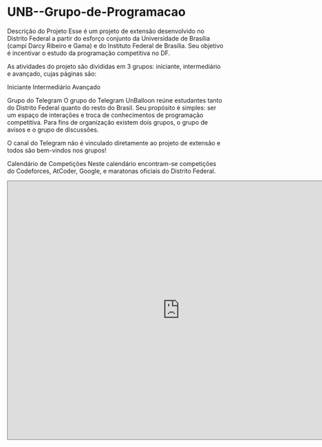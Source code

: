 # UNB--Grupo-de-Programacao

Descrição do Projeto
Esse é um projeto de extensão desenvolvido no Distrito Federal a partir do esforço conjunto da Universidade de Brasília (campi Darcy Ribeiro e Gama) e do Instituto Federal de Brasília. Seu objetivo é incentivar o estudo da programação competitiva no DF.

As atividades do projeto são divididas em 3 grupos: iniciante, intermediário e avançado, cujas páginas são:

Iniciante
Intermediário
Avançado

Grupo do Telegram
O grupo do Telegram UnBalloon reúne estudantes tanto do Distrito Federal quanto do resto do Brasil. Seu propósito é simples: ser um espaço de interações e troca de conhecimentos de programação competitiva. Para fins de organização existem dois grupos, o grupo de avisos e o grupo de discussões.

O canal do Telegram não é vinculado diretamente ao projeto de extensão e todos são bem-vindos nos grupos!

Calendário de Competições
Neste calendário encontram-se competições do Codeforces, AtCoder, Google, e maratonas oficiais do Distrito Federal.

<iframe src="https://calendar.google.com/calendar/embed?height=600&wkst=1&bgcolor=%23ffffff&ctz=America%2FSao_Paulo&src=Ymhqb3VpcjJ0YjhwNWVmcGJjZmJuaDg2MTBAZ3JvdXAuY2FsZW5kYXIuZ29vZ2xlLmNvbQ&src=bDU1NjJldXA0M3AzcmRicnJ1Z2ttNWVjZ2tAZ3JvdXAuY2FsZW5kYXIuZ29vZ2xlLmNvbQ&src=N3Iwc20wOTBibW41cGVjc2xiZnNvMmF0ZjhAZ3JvdXAuY2FsZW5kYXIuZ29vZ2xlLmNvbQ&src=azIzajIzM2d0Y3ZhdTdhOHVsazJwMzYwbTRAZ3JvdXAuY2FsZW5kYXIuZ29vZ2xlLmNvbQ&src=bWFyYXRvbmFkZkBnbWFpbC5jb20&color=%238E24AA&color=%23795548&color=%239E69AF&color=%234285F4&color=%230B8043&showTabs=1&showPrint=0&mode=AGENDA&title=Competi%C3%A7%C3%B5es&hl=pt_BR" style="border:solid 1px #777" width="800" height="600" frameborder="0" scrolling="no"></iframe>
